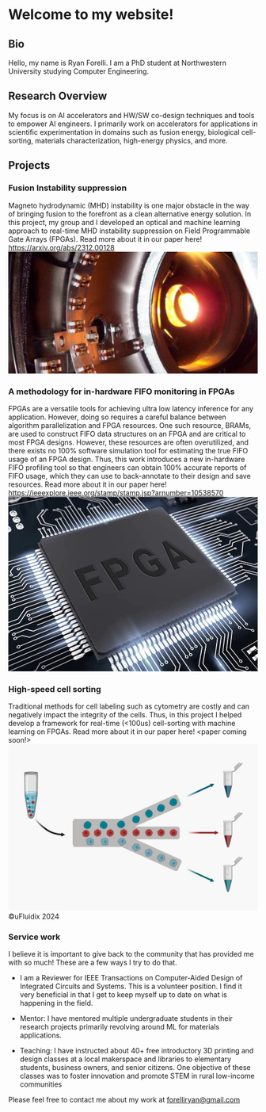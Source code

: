 # Welcome to my website!

## Bio

Hello, my name is Ryan Forelli. I am a PhD student at Northwestern University studying Computer Engineering.

## Research Overview
My focus is on AI accelerators and HW/SW co-design techniques and tools to empower AI engineers. I primarily work on accelerators for applications in scientific experimentation in domains such as fusion energy, biological cell-sorting, materials characterization, high-energy physics, and more.

## Projects

### Fusion Instability suppression

Magneto hydrodynamic (MHD) instability is one major obstacle in the way of bringing fusion to the forefront as a clean alternative energy solution. In this project, my group and I developed an optical and machine learning approach to real-time MHD instability suppression on Field Programmable Gate Arrays (FPGAs). Read more about it in our paper here!
https://arxiv.org/abs/2312.00128
![alt text](image.png)
### A methodology for in-hardware FIFO monitoring in FPGAs

FPGAs are a versatile tools for achieving ultra low latency inference for any application. However, doing so requires a careful balance between algorithm parallelization and FPGA resources. One such resource, BRAMs, are used to construct FIFO data structures on an FPGA and are critical to most FPGA designs. However, these resources are often overutilized, and there exists no 100% software simulation tool for estimating the true FIFO usage of an FPGA design. Thus, this work introduces a new in-hardware FIFO profiling tool so that engineers can obtain 100% accurate reports of FIFO usage, which they can use to back-annotate to their design and save resources. Read more about it in our paper here!
https://ieeexplore.ieee.org/stamp/stamp.jsp?arnumber=10538570
![alt text](image-1.png)

### High-speed cell sorting

Traditional methods for cell labeling such as cytometry are costly and can negatively impact the integrity of the cells. Thus, in this project I helped develop a framework for real-time (<100us) cell-sorting with machine learning on FPGAs.
Read more about it in our paper here!
<paper coming soon!>
![alt text](image-2.png)
©uFluidix 2024


### Service work

I believe it is important to give back to the community that has provided me with so much! These are a few ways I try to do that.

- I am a Reviewer for IEEE Transactions on Computer-Aided Design of Integrated Circuits and Systems. This is a volunteer position. I find it very beneficial in that I get to keep myself up to date on what is happening in the field.

- Mentor: I have mentored multiple undergraduate students in their research projects primarily revolving around ML for materials applications.

- Teaching: I have instructed about 40+ free introductory 3D printing and design classes at a local makerspace and libraries to elementary students, business owners, and senior citizens. One objective of these classes was to foster innovation and promote STEM in rural low-income communities 

Please feel free to contact me about my work at forelliryan@gmail.com
